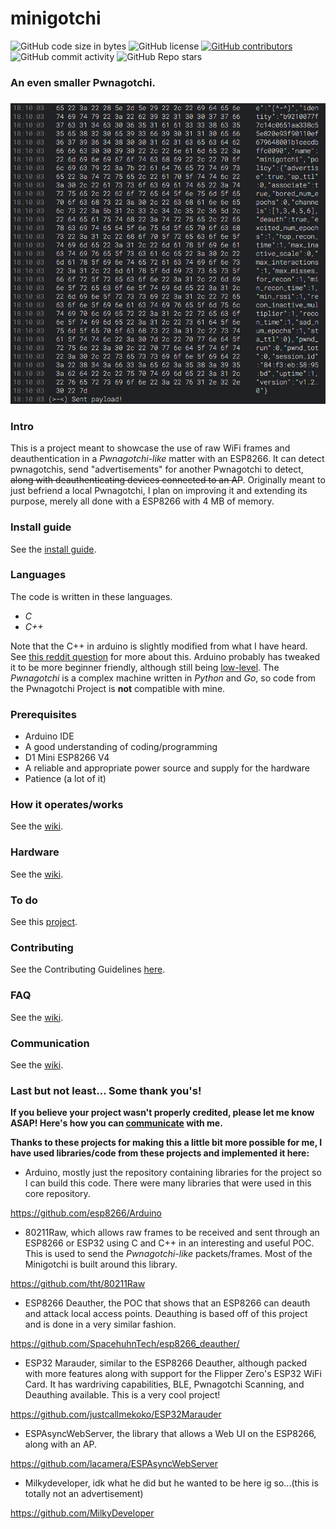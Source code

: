 # minigotchi
<img alt="GitHub code size in bytes" src="https://img.shields.io/github/languages/code-size/Pwnagotchi-Unofficial/minigotchi"></img>
<img alt="GitHub license" src="https://img.shields.io/github/license/Pwnagotchi-Unofficial/minigotchi"></img>
<a href="https://github.com/Pwnagotchi-Unofficial/minigotchi/graphs/contributors"><img alt="GitHub contributors" src="https://img.shields.io/github/contributors/Pwnagotchi-Unofficial/minigotchi"></a>
<img alt="GitHub commit activity" src="https://img.shields.io/github/commit-activity/m/Pwnagotchi-Unofficial/minigotchi"></img>
<img alt="GitHub Repo stars" src="https://img.shields.io/github/stars/Pwnagotchi-Unofficial/minigotchi"></img>

###
### An even smaller Pwnagotchi.
###

<img src="images/Desktop Screenshot 2024.02.17 - 18.10.08.12.png"></img>

### Intro

This is a project meant to showcase the use of raw WiFi frames and deauthentication in a *Pwnagotchi-like* matter with an ESP8266. It can detect pwnagotchis, send "advertisements" for another Pwnagotchi to detect, ~~along with deauthenticating devices connected to an AP~~. Originally meant to just befriend a local Pwnagotchi, I plan on improving it and extending its purpose, merely all done with a ESP8266 with 4 MB of memory. 

###
### Install guide

See the [install guide](INSTALL.md).

###
### Languages
The code is written in these languages.

- *C*
- *C++*

Note that the C++ in arduino is slightly modified from what I have heard. See [this reddit question](https://www.reddit.com/r/arduino/comments/x46sml/is_arduino_programming_language_c/) for more about this. Arduino probably has tweaked it to be more beginner friendly, although still being [low-level](https://en.wikipedia.org/wiki/Low-level_programming_language). The *Pwnagotchi* is a complex machine written in *Python* and *Go*, so code from the Pwnagotchi Project is **not** compatible with mine.

###
### Prerequisites

- Arduino IDE
- A good understanding of coding/programming
- D1 Mini ESP8266 V4
- A reliable and appropriate power source and supply for the hardware
- Patience (a lot of it)

###
### How it operates/works

See the [wiki](https://github.com/Pwnagotchi-Unofficial/minigotchi/wiki/How-the-Minigotchi-works).

###
### Hardware

See the [wiki](https://github.com/Pwnagotchi-Unofficial/minigotchi/wiki/Hardware).

###
### To do
See this [project](https://github.com/orgs/Pwnagotchi-Unofficial/projects/4).
###
### Contributing

See the Contributing Guidelines [here](CONTRIBUTING.md).

###
### FAQ

See the [wiki](https://github.com/Pwnagotchi-Unofficial/minigotchi/wiki/FAQ).

### Communication

See the [wiki](https://github.com/Pwnagotchi-Unofficial/minigotchi/wiki/Communication#communication).

###
### Last but not least... Some thank you's!

**If you believe your project wasn't properly credited, please let me know ASAP! Here's how you can [communicate](https://github.com/Pwnagotchi-Unofficial/minigotchi/wiki/Communication#communication) with me.**

**Thanks to these projects for making this a little bit more possible for me, I have used libraries/code from these projects and implemented it here:**

- Arduino, mostly just the repository containing libraries for the project so I can build this code. There were many libraries that were used in this core repository. 

https://github.com/esp8266/Arduino

- 80211Raw, which allows raw frames to be received and sent through an ESP8266 or ESP32 using C and C++ in an interesting and useful POC. This is used to send the *Pwnagotchi-like* packets/frames. Most of the Minigotchi is built around this library. 

https://github.com/tht/80211Raw

- ESP8266 Deauther, the POC that shows that an ESP8266 can deauth and attack local access points. Deauthing is based off of this project and is done in a very similar fashion. 

https://github.com/SpacehuhnTech/esp8266_deauther/

- ESP32 Marauder, similar to the ESP8266 Deauther, although packed with more features along with support for the Flipper Zero's ESP32 WiFi Card. It has wardriving capabilities, BLE, Pwnagotchi Scanning, and Deauthing available. This is a very cool project!

https://github.com/justcallmekoko/ESP32Marauder

- ESPAsyncWebServer, the library that allows a Web UI on the ESP8266, along with an AP. 

https://github.com/lacamera/ESPAsyncWebServer

- Milkydeveloper, idk what he did but he wanted to be here ig so...(this is totally not an advertisement)

https://github.com/MilkyDeveloper
